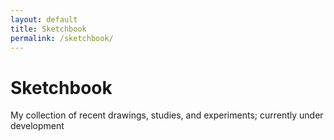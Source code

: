 ```yaml
---
layout: default
title: Sketchbook
permalink: /sketchbook/
---
```

# Sketchbook

My collection of recent drawings, studies, and experiments; currently under development